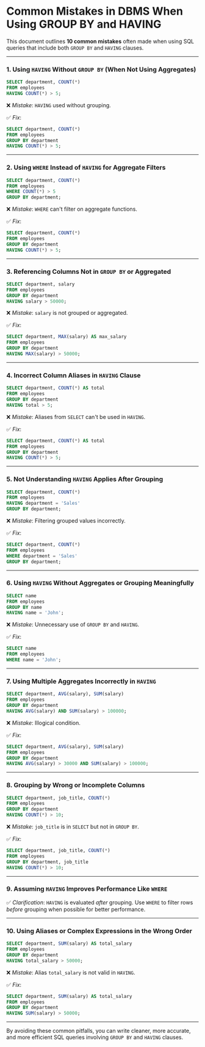 # Common Mistakes in DBMS When Using GROUP BY and HAVING

This document outlines **10 common mistakes** often made when using SQL queries that include both `GROUP BY` and `HAVING` clauses.

---

### 1. Using `HAVING` Without `GROUP BY` (When Not Using Aggregates)

```sql
SELECT department, COUNT(*)
FROM employees
HAVING COUNT(*) > 5;
```

❌ *Mistake*: `HAVING` used without grouping.

✅ *Fix*:

```sql
SELECT department, COUNT(*)
FROM employees
GROUP BY department
HAVING COUNT(*) > 5;
```

---

### 2. Using `WHERE` Instead of `HAVING` for Aggregate Filters

```sql
SELECT department, COUNT(*)
FROM employees
WHERE COUNT(*) > 5
GROUP BY department;
```

❌ *Mistake*: `WHERE` can't filter on aggregate functions.

✅ *Fix*:

```sql
SELECT department, COUNT(*)
FROM employees
GROUP BY department
HAVING COUNT(*) > 5;
```

---

### 3. Referencing Columns Not in `GROUP BY` or Aggregated

```sql
SELECT department, salary
FROM employees
GROUP BY department
HAVING salary > 50000;
```

❌ *Mistake*: `salary` is not grouped or aggregated.

✅ *Fix*:

```sql
SELECT department, MAX(salary) AS max_salary
FROM employees
GROUP BY department
HAVING MAX(salary) > 50000;
```

---

### 4. Incorrect Column Aliases in `HAVING` Clause

```sql
SELECT department, COUNT(*) AS total
FROM employees
GROUP BY department
HAVING total > 5;
```

❌ *Mistake*: Aliases from `SELECT` can't be used in `HAVING`.

✅ *Fix*:

```sql
SELECT department, COUNT(*) AS total
FROM employees
GROUP BY department
HAVING COUNT(*) > 5;
```

---

### 5. Not Understanding `HAVING` Applies After Grouping

```sql
SELECT department, COUNT(*)
FROM employees
HAVING department = 'Sales'
GROUP BY department;
```

❌ *Mistake*: Filtering grouped values incorrectly.

✅ *Fix*:

```sql
SELECT department, COUNT(*)
FROM employees
WHERE department = 'Sales'
GROUP BY department;
```

---

### 6. Using `HAVING` Without Aggregates or Grouping Meaningfully

```sql
SELECT name
FROM employees
GROUP BY name
HAVING name = 'John';
```

❌ *Mistake*: Unnecessary use of `GROUP BY` and `HAVING`.

✅ *Fix*:

```sql
SELECT name
FROM employees
WHERE name = 'John';
```

---

### 7. Using Multiple Aggregates Incorrectly in `HAVING`

```sql
SELECT department, AVG(salary), SUM(salary)
FROM employees
GROUP BY department
HAVING AVG(salary) AND SUM(salary) > 100000;
```

❌ *Mistake*: Illogical condition.

✅ *Fix*:

```sql
SELECT department, AVG(salary), SUM(salary)
FROM employees
GROUP BY department
HAVING AVG(salary) > 30000 AND SUM(salary) > 100000;
```

---

### 8. Grouping by Wrong or Incomplete Columns

```sql
SELECT department, job_title, COUNT(*)
FROM employees
GROUP BY department
HAVING COUNT(*) > 10;
```

❌ *Mistake*: `job_title` is in `SELECT` but not in `GROUP BY`.

✅ *Fix*:

```sql
SELECT department, job_title, COUNT(*)
FROM employees
GROUP BY department, job_title
HAVING COUNT(*) > 10;
```

---

### 9. Assuming `HAVING` Improves Performance Like `WHERE`

✅ *Clarification*: `HAVING` is evaluated *after* grouping. Use `WHERE` to filter rows *before* grouping when possible for better performance.

---

### 10. Using Aliases or Complex Expressions in the Wrong Order

```sql
SELECT department, SUM(salary) AS total_salary
FROM employees
GROUP BY department
HAVING total_salary > 50000;
```

❌ *Mistake*: Alias `total_salary` is not valid in `HAVING`.

✅ *Fix*:

```sql
SELECT department, SUM(salary) AS total_salary
FROM employees
GROUP BY department
HAVING SUM(salary) > 50000;
```

---

By avoiding these common pitfalls, you can write cleaner, more accurate, and more efficient SQL queries involving `GROUP BY` and `HAVING` clauses.
